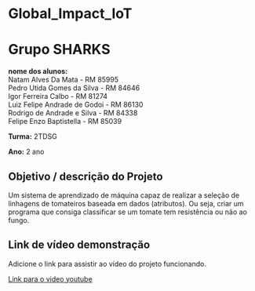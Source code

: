 # Global_Impact_IoT

# Grupo SHARKS

**nome dos alunos:** <br>
Natam Alves Da Mata - RM 85995 <br>
Pedro Utida Gomes da Silva - RM 84646 <br>
Igor Ferreira Calbo - RM 81274 <br>
Luiz Felipe Andrade de Godoi - RM 86130 <br>
Rodrigo de Andrade e Silva - RM 84338 <br>
Felipe Enzo Baptistella - RM 85039

**Turma:**
2TDSG

**Ano:**
2 ano

## Objetivo / descrição do Projeto

Um sistema de aprendizado de máquina capaz de realizar a seleção de linhagens de tomateiros baseada em dados (atributos). Ou seja, criar um programa que consiga classificar se um tomate tem resistência ou não ao fungo.


## Link de vídeo demonstração

Adicione o link para assistir ao vídeo do projeto funcionando.

[Link para o video youtube](https://youtu.be/9Zdw7Axcdd0)
